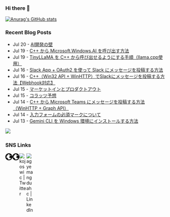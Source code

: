 ### Hi there 👋

[![Anurag's GitHub stats](https://github-readme-stats.vercel.app/api?username=kenjinote)](https://github.com/anuraghazra/github-readme-stats)


### Recent Blog Posts
<!-- feed start -->
- Jul 20 - [AI開発の壁](http://kenji.blog/p/ai%E9%96%8B%E7%99%BA%E3%81%AE%E5%A3%81/)
- Jul 19 - [C++ から Microsoft.Windows.AI を呼び出す方法](http://kenji.blog/p/c-%E3%81%8B%E3%82%89-microsoft.windows.ai-%E3%82%92%E5%91%BC%E3%81%B3%E5%87%BA%E3%81%99%E6%96%B9%E6%B3%95/)
- Jul 19 - [TinyLLaMA を C++ から呼び出せるようにする手順（llama.cpp使用）](http://kenji.blog/p/tinyllama-%E3%82%92-c-%E3%81%8B%E3%82%89%E5%91%BC%E3%81%B3%E5%87%BA%E3%81%9B%E3%82%8B%E3%82%88%E3%81%86%E3%81%AB%E3%81%99%E3%82%8B%E6%89%8B%E9%A0%86llama.cpp%E4%BD%BF%E7%94%A8/)
- Jul 16 - [Slack App + OAuth2 を使って Slack にメッセージを投稿する方法](http://kenji.blog/p/slack-app--oauth2-%E3%82%92%E4%BD%BF%E3%81%A3%E3%81%A6-slack-%E3%81%AB%E3%83%A1%E3%83%83%E3%82%BB%E3%83%BC%E3%82%B8%E3%82%92%E6%8A%95%E7%A8%BF%E3%81%99%E3%82%8B%E6%96%B9%E6%B3%95/)
- Jul 16 - [C++（Win32 API + WinHTTP）でSlackにメッセージを投稿する方法【Webhook対応】](http://kenji.blog/p/c-win32-api--winhttp%E3%81%A7slack%E3%81%AB%E3%83%A1%E3%83%83%E3%82%BB%E3%83%BC%E3%82%B8%E3%82%92%E6%8A%95%E7%A8%BF%E3%81%99%E3%82%8B%E6%96%B9%E6%B3%95webhook%E5%AF%BE%E5%BF%9C/)
- Jul 15 - [マーケットインとプロダクトアウト](http://kenji.blog/p/%E3%83%9E%E3%83%BC%E3%82%B1%E3%83%83%E3%83%88%E3%82%A4%E3%83%B3%E3%81%A8%E3%83%97%E3%83%AD%E3%83%80%E3%82%AF%E3%83%88%E3%82%A2%E3%82%A6%E3%83%88/)
- Jul 15 - [コラッツ予想](http://kenji.blog/p/%E3%82%B3%E3%83%A9%E3%83%83%E3%83%84%E4%BA%88%E6%83%B3/)
- Jul 14 - [C++ から Microsoft Teams にメッセージを投稿する方法（WinHTTP + Graph API）](http://kenji.blog/p/c-%E3%81%8B%E3%82%89-microsoft-teams-%E3%81%AB%E3%83%A1%E3%83%83%E3%82%BB%E3%83%BC%E3%82%B8%E3%82%92%E6%8A%95%E7%A8%BF%E3%81%99%E3%82%8B%E6%96%B9%E6%B3%95winhttp--graph-api/)
- Jul 14 - [入力フォームの必須マークについて](http://kenji.blog/p/%E5%85%A5%E5%8A%9B%E3%83%95%E3%82%A9%E3%83%BC%E3%83%A0%E3%81%AE%E5%BF%85%E9%A0%88%E3%83%9E%E3%83%BC%E3%82%AF%E3%81%AB%E3%81%A4%E3%81%84%E3%81%A6/)
- Jul 13 - [Gemini CLI を Windows 環境にインストールする方法](http://kenji.blog/p/gemini-cli-%E3%82%92-windows-%E7%92%B0%E5%A2%83%E3%81%AB%E3%82%A4%E3%83%B3%E3%82%B9%E3%83%88%E3%83%BC%E3%83%AB%E3%81%99%E3%82%8B%E6%96%B9%E6%B3%95/)
<!-- feed end -->

<!-- GitHub Profile Views Counter -->
![](https://komarev.com/ghpvc/?username=kenjinote)

<!-- SNS Links -->
### SNS Links
[<img align="left" alt="codewithkojo.com" width="22px" src="https://raw.githubusercontent.com/iconic/open-iconic/master/svg/globe.svg" />][website1]
[<img align="left" alt="codewithkojo.com" width="22px" src="https://raw.githubusercontent.com/iconic/open-iconic/master/svg/globe.svg" />][website2]
[<img align="left" alt="kojoswic | Twitter" width="22px" src="https://cdn.jsdelivr.net/npm/simple-icons@v3/icons/twitter.svg" />][twitter]
[<img align="left" alt="agyemangduahc | LinkedIn" width="22px" src="https://cdn.jsdelivr.net/npm/simple-icons@v3/icons/linkedin.svg" />][linkedin]

[website1]: https://hack.jp
[website2]: https://kenji.blog
[twitter]: https://twitter.com/kenjinote
[linkedin]: https://www.linkedin.com/in/kenjinote/

<!--
**kenjinote/kenjinote** is a ✨ _special_ ✨ repository because its `README.md` (this file) appears on your GitHub profile.

Here are some ideas to get you started:

- 🔭 I’m currently working on ...
- 🌱 I’m currently learning ...
- 👯 I’m looking to collaborate on ...
- 🤔 I’m looking for help with ...
- 💬 Ask me about ...
- 📫 How to reach me: ...
- 😄 Pronouns: ...
- ⚡ Fun fact: ...
-->
